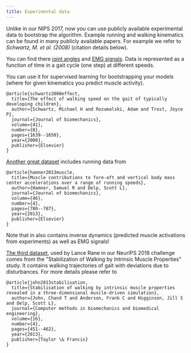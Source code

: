 ```yaml
---
title: Experimental data
---
```


Unlike in our NIPS 2017, now you can use publicly available experimental data to bootstrap the algorithm. Example running and walking kinematics can be found in many publicly available papers. For example we refer to *Schwartz, M. et al. (2008)* (citation details below).

You can find there [joint angles](https://s3.amazonaws.com/osim-rl/data/schwartz2008data/joint_angles.txt) and [EMG signals](https://s3.amazonaws.com/osim-rl/data/schwartz2008data/emg.txt). Data is represented as a function of time in a gait cycle (one step) at different speeds.

You can use it for supervised learning for bootstrapping your models (where for given kinematics you predict muscle activity).

    @article{schwartz2008effect,
      title={The effect of walking speed on the gait of typically developing children},
      author={Schwartz, Michael H and Rozumalski, Adam and Trost, Joyce P},
      journal={Journal of biomechanics},
      volume={41},
      number={8},
      pages={1639--1650},
      year={2008},
      publisher={Elsevier}
    }

[Another great dataset](https://simtk.org/projects/nmbl_running) includes running data from

    @article{hamner2013muscle,
      title={Muscle contributions to fore-aft and vertical body mass center accelerations over a range of running speeds},
      author={Hamner, Samuel R and Delp, Scott L},
      journal={Journal of biomechanics},
      volume={46},
      number={4},
      pages={780--787},
      year={2013},
      publisher={Elsevier}
    }
    
Note that in also contains inverse dynamics (predicted muscle activations from experiments) as well as EMG signals!

[The third dataset](https://simtk.org/projects/muscleprops), used by Lance Rane in our NeurIPS 2018 challenge comes from the "Stabilization of Walking by Intrinsic Muscle Properties" study. It contains walking trajectories of gait with deviations due to disturbances. For more details please refer to

    @article{john2013stabilisation,
      title={Stabilisation of walking by intrinsic muscle properties revealed in a three-dimensional muscle-driven simulation},
      author={John, Chand T and Anderson, Frank C and Higginson, Jill S and Delp, Scott L},
      journal={Computer methods in biomechanics and biomedical engineering},
      volume={16},
      number={4},
      pages={451--462},
      year={2013},
      publisher={Taylor \& Francis}
    }

